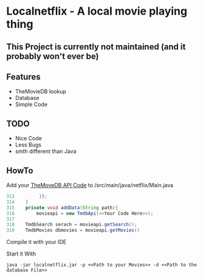# Localnetflix - A local movie playing thing

## This Project is currently not maintained (and it probably won't ever be)

## Features
- TheMovieDB lookup
- Database
- Simple Code

## TODO
- Nice Code
- Less Bugs
- smth different than Java


## HowTo

Add your [TheMoveDB API Code](https://developers.themoviedb.org/3) to /src/main/java/netflix/Main.java

```java
313         });
314    }
315    private void addData(String path){
316        movieapi = new TmdbApi(<<Your Code Here>>);
317
318    TmdbSearch serach = movieapi.getSearch();
319    TmdbMovies dbmovies = movieapi.getMovies()
```



 Compile it with your IDE
 
  
 Start it With

```
java -jar localnetflix.jar -p <<Path to your Movies>> -d <<Path to the database File>>
```
